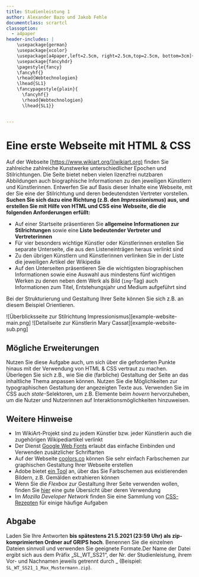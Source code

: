 ```yaml
---
title: Studienleistung 1
author: Alexander Bazo und Jakob Fehle
documentclass: scrartcl
classoption:
  - a4paper
header-includes: |
    \usepackage{german}
	\usepackage{xcolor} 
    \usepackage[a4paper,left=2.5cm, right=2.5cm,top=2.5cm, bottom=3cm]{geometry}
    \usepackage{fancyhdr}
    \pagestyle{fancy}
    \fancyhf{}
    \rhead{Webtechnologien}
    \lhead{SL1}
    \fancypagestyle{plain}{
      \fancyhf{}
      \rhead{Webtechnologien}
      \lhead{SL1}}


---
```


# Eine erste Webseite mit HTML & CSS

Auf der Webseite [https://www.wikiart.org/](wikiart.org) finden Sie zahlreiche zahlreiche Kunstwerke unterschiedlicher Epochen und Stilrichtungen. Die Seite bietet neben vielen lizenzfrei nutzbaren Abbildungen auch biographische Informationen zu den jeweiligen Künstlern und Künstlerinnen. Entwerfen Sie auf Basis dieser Inhalte eine Webseite, mit der Sie eine der Stilrichtung und deren bedeutendsten Vertreter vorstellen. **Suchen Sie sich dazu eine Richtung (z.B. den *Impressionismus*) aus, und erstellen Sie mit Hilfe von HTML und CSS eine Webseite, die die folgenden Anforderungen erfüllt:**

- Auf einer Startseite präsentieren Sie **allgemeine Informationen zur Stilrichtungen** sowie eine **Liste bedeutender Vertreter und Vertreterinnen**
- Für vier besonders wichtige Künstler oder Künstlerinnen erstellen Sie separate Unterseite, die aus den Listeneinträgen heraus verlinkt sind
- Zu den übrigen Künstlern und Künstlerinnen verlinken Sie in der Liste die jeweiligen Artikel der Wikipedia
- Auf den Unterseiten präsentieren Sie die wichtigsten biographischen Informationen sowie eine Auswahl aus mindestens fünf wichtigen Werken zu denen neben dem Werk als Bild (`img`-Tag) auch Informationen zum Titel, Entstehungsjahr und Medium aufgeführt sind

Bei der Strukturierung und Gestaltung Ihrer Seite können Sie sich z.B. an diesem Beispiel Orientieren.

![Überblicksseite zur Stilrichtung Impressionismus][example-website-main.png]
![Detailseite zur Künstlerin Mary Cassat][example-website-sub.png]

## Mögliche Erweiterungen

Nutzen Sie diese Aufgabe auch, um sich über die geforderten Punkte hinaus mit der Verwendung von HTML & CSS vertraut zu machen. Überlegen Sie sich z.B., wie Sie die (farbliche) Gestaltung der Seite an das inhaltliche Thema anpassen können. Nutzen Sie die Möglichkeiten zur typographischen Gestaltung der angezeigten Texte aus. Verwenden Sie im CSS auch *state*-Selektoren, um z.B. Elemente beim *hovern* hervorzuheben, um die Nutzer und Nutzerinnen auf Interaktionsmöglichkeiten hinzuweisen.

## Weitere Hinweise

- Im WikiArt-Projekt sind zu jedem Künstler bzw. jeder Künstlerin auch die zugehörigen Wikipediartikel verlinkt
- Der Dienst [Google Web Fonts](https://fonts.google.com/) erlaubt das einfache Einbinden und Verwenden zusätzlicher Schriftarten
- Auf der Webseite [coolors.co](https://coolors.co/) können Sie sehr einfach Farbschemen zur graphischen Gestaltung Ihrer Webseite erstellen
- Adobe bietet [ein Tool](https://color.adobe.com/de/create/image) an, über das Sie Farbschemen aus existierenden Bildern, z.B. Gemälden extrahieren können
- Wenn Sie die *Flexbox* zur Gestaltung Ihrer Seite verwenden wollen, finden Sie [hier](https://css-tricks.com/snippets/css/a-guide-to-flexbox/) eine gute Übersicht über deren Verwendung
- Im *Mozilla Developer Network* finden Sie eine Sammlung von [CSS-Rezepten](https://developer.mozilla.org/en-US/docs/Web/CSS/Layout_cookbook) für einige häufige Aufgaben

## Abgabe

Laden Sie Ihre Antworten **bis spätestens 21.5.2021 (23:59 Uhr) als zip-komprimierten Ordner auf GRIPS hoch**. Benennen Sie die einzelnen Dateien sinnvoll und verwenden Sie geeignete Formate.Der Name der Datei ergibt sich aus dem Präfix „SL_WT_SS21“, der Nr. der Studienleistung, ihrem Vor- und Nachnamen jeweils getrennt durch _ (Beispiel: `SL_WT_SS21_1_Max_Mustermann.zip`).
